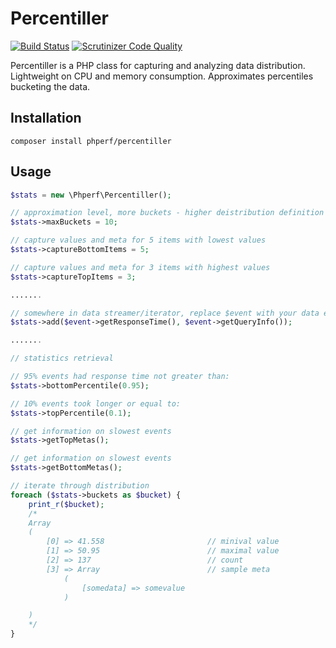 # Percentiller

[![Build Status](https://travis-ci.org/phperf/percentiller.svg?branch=master)](https://travis-ci.org/phperf/percentiller) [![Scrutinizer Code Quality](https://scrutinizer-ci.com/g/phperf/percentiller/badges/quality-score.png?b=master)](https://scrutinizer-ci.com/g/phperf/percentiller/?branch=master)

Percentiller is a PHP class for capturing and analyzing data distribution. 
Lightweight on CPU and memory consumption.
Approximates percentiles bucketing the data.

## Installation

    composer install phperf/percentiller
    
## Usage

```php
$stats = new \Phperf\Percentiller();

// approximation level, more buckets - higher deistribution definition for more CPU and memory
$stats->maxBuckets = 10;

// capture values and meta for 5 items with lowest values
$stats->captureBottomItems = 5;

// capture values and meta for 3 items with highest values
$stats->captureTopItems = 3;

.......

// somewhere in data streamer/iterator, replace $event with your data element
$stats->add($event->getResponseTime(), $event->getQueryInfo());

.......

// statistics retrieval

// 95% events had response time not greater than:
$stats->bottomPercentile(0.95);

// 10% events took longer or equal to:
$stats->topPercentile(0.1);

// get information on slowest events
$stats->getTopMetas();

// get information on slowest events
$stats->getBottomMetas();

// iterate through distribution
foreach ($stats->buckets as $bucket) {
    print_r($bucket);
    /*
    Array
    (
        [0] => 41.558                       // minival value
        [1] => 50.95                        // maximal value
        [2] => 137                          // count
        [3] => Array                        // sample meta
            (
                [somedata] => somevalue
            )

    )
    */
}


```
